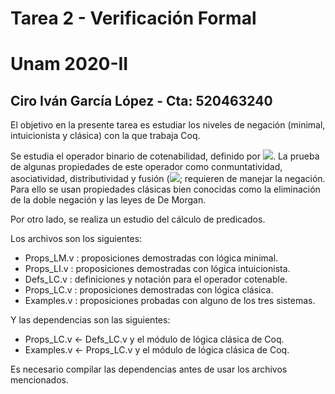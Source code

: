 # Tarea 2 - Verificación Formal 
# Unam 2020-II
## Ciro Iván García López - Cta: 520463240

El objetivo en la presente tarea es estudiar los niveles de negación (minimal, intuicionista y clásica) con la que trabaja Coq. 

Se estudia el operador binario de cotenabilidad, definido por <img src="https://render.githubusercontent.com/render/math?math=A \circ B := \neg (A \to \neg B)">. La prueba de algunas propiedades de este operador como conmuntatividad, asociatividad, distributividad y fusión (<img src="https://render.githubusercontent.com/render/math?math=A \circ B \to C \leftrightarrow (A \to B \to C)">; requieren de manejar la negación. Para ello se usan propiedades clásicas bien conocidas como la eliminación de la doble negación y las leyes de De Morgan. 

Por otro lado, se realiza un estudio del cálculo de predicados.


Los archivos son los siguientes: 
- Props_LM.v : proposiciones demostradas con lógica minimal. 
- Props_LI.v : proposiciones demostradas con lógica intuicionista. 
- Defs_LC.v : definiciones y notación para el operador cotenable.
- Props_LC.v : proposiciones demostradas con lógica clásica.
- Examples.v : proposiciones probadas con alguno de los tres sistemas. 

Y las dependencias son las siguientes: 

- Props_LC.v <- Defs_LC.v y el módulo de lógica clásica de Coq. 
- Examples.v <- Props_LC.v y el módulo de lógica clásica de Coq.

Es necesario compilar las dependencias antes de usar los archivos mencionados.




